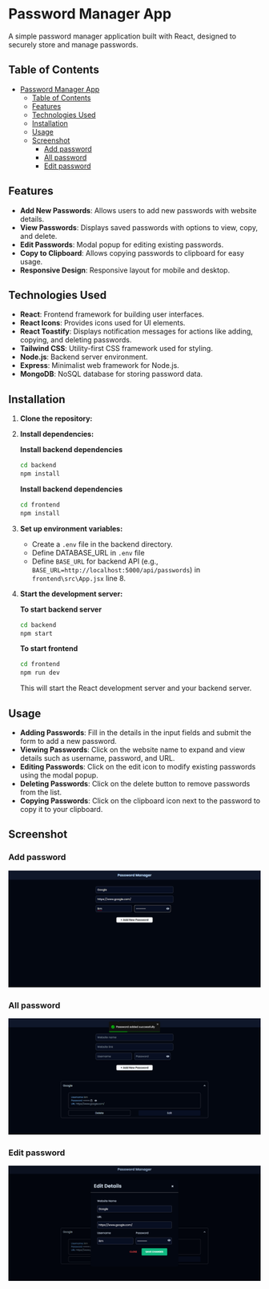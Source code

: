# Password Manager App

A simple password manager application built with React, designed to securely store and manage passwords.

## Table of Contents

- [Password Manager App](#password-manager-app)
  - [Table of Contents](#table-of-contents)
  - [Features](#features)
  - [Technologies Used](#technologies-used)
  - [Installation](#installation)
  - [Usage](#usage)
  - [Screenshot](#screenshot)
    - [Add password](#add-password)
    - [All password](#all-password)
    - [Edit password](#edit-password)

## Features

- **Add New Passwords**: Allows users to add new passwords with website details.
- **View Passwords**: Displays saved passwords with options to view, copy, and delete.
- **Edit Passwords**: Modal popup for editing existing passwords.
- **Copy to Clipboard**: Allows copying passwords to clipboard for easy usage.
- **Responsive Design**: Responsive layout for mobile and desktop.

## Technologies Used

- **React**: Frontend framework for building user interfaces.
- **React Icons**: Provides icons used for UI elements.
- **React Toastify**: Displays notification messages for actions like adding, copying, and deleting passwords.
- **Tailwind CSS**: Utility-first CSS framework used for styling.
- **Node.js**: Backend server environment.
- **Express**: Minimalist web framework for Node.js.
- **MongoDB**: NoSQL database for storing password data.

## Installation

1. **Clone the repository:**

2. **Install dependencies:**

    **Install backend dependencies**
   ```bash
   cd backend
   npm install
   ```

    **Install backend dependencies**
   ```bash
   cd frontend
   npm install
   ```

3. **Set up environment variables:**

   - Create a `.env` file in the backend directory.
   - Define DATABASE_URL in `.env` file
   - Define `BASE_URL` for backend API (e.g., `BASE_URL=http://localhost:5000/api/passwords`) in `frontend\src\App.jsx` line 8.

4. **Start the development server:**

    **To start backend server**
   ```bash
   cd backend
   npm start
   ```
    **To start frontend**
   ```bash
   cd frontend
   npm run dev
   ```

   This will start the React development server and your backend server.

## Usage

- **Adding Passwords**: Fill in the details in the input fields and submit the form to add a new password.
- **Viewing Passwords**: Click on the website name to expand and view details such as username, password, and URL.
- **Editing Passwords**: Click on the edit icon to modify existing passwords using the modal popup.
- **Deleting Passwords**: Click on the delete button to remove passwords from the list.
- **Copying Passwords**: Click on the clipboard icon next to the password to copy it to your clipboard.

## Screenshot

### Add password
![Screenshot](./Screenshot/add-password.png)

### All password
![Screenshot](./Screenshot/all-password.png)

### Edit password
![Screenshot](./Screenshot/edit-password.png)